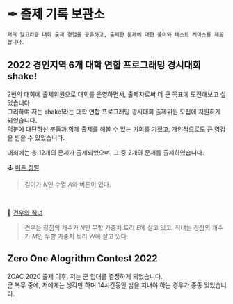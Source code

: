 # ✒ 출제 기록 보관소

```
저의 알고리즘 대회 출제 경험을 공유하고, 출제한 문제에 대한 풀이와 테스트 케이스를 제공합니다.
```

## 2022 경인지역 6개 대학 연합 프로그래밍 경시대회 shake!

2번의 대회에 출제위원으로 대회를 운영하면서, 출제자로써 더 큰 목표에 도전해보고 싶었습니다.  
그리하여 저는 shake!라는 대학 연합 프로그래밍 경시대회 출제위원 모집에 지원하게 되었습니다.  
덕분에 대단하신 분들과 함께 출제를 해볼 수 있는 기회를 가졌고, 개인적으로도 큰 영감을 받을 수 있었습니다.  
  
대회에는 총 12개의 문제가 출제되었으며, 그 중 2개의 문제를 출제하였습니다.

🕹 [버튼 정렬](https://github.com/rasauq1122/ProblemAuthor/tree/master/%EB%B2%84%ED%8A%BC%20%EC%A0%95%EB%A0%AC)
> 길이가 $N$인 수열 $A$와 버튼이 있다.

<br>

💑 [견우와 직녀](https://github.com/rasauq1122/ProblemAuthor/tree/master/%EA%B2%AC%EC%9A%B0%EC%99%80%20%EC%A7%81%EB%85%80)
> 견우는 정점의 개수가 $N$인 무향 가중치 트리 $E$에 살고 있고, 직녀는 정점의 개수가 $M$인 무향 가중치 트리 $W$에 살고 있다.

## Zero One Alogrithm Contest 2022

ZOAC 2020 출제 이후, 저는 군 입대를 결정하게 되었습니다.  
군 복무 중에, 저에게는 생각만 하며 14시간동안 밤을 지내야 하는 경우가 종종 있었습니다.  
긴 밤을 지새며 저는 틈틈히 문제를 만들었고 말년에는 전역 이후의 열릴 ZOAC 2022의 출제위원으로 활동할 수 있었습니다.  
  
대회에는 총 13개의 문제가 출제되었으며, 그 중 6개의 문제를 출제하였습니다.

📢 [ZOAC 5](https://github.com/rasauq1122/ProblemAuthor/tree/master/ZOAC%205)
> 2022년 12월, 다섯 번째로 개최된 ZOAC의 오프닝을 맡은 성우는 누구보다 화려하게 ZOAC를 알리려 한다.

<br>

🤔 [이 사람 왜 이렇게 1122를 좋아함?](https://github.com/rasauq1122/ProblemAuthor/tree/master/%EC%9D%B4%20%EC%82%AC%EB%9E%8C%20%EC%99%9C%20%EC%9D%B4%EB%A0%87%EA%B2%8C%201122%EB%A5%BC%20%EC%A2%8B%EC%95%84%ED%95%A8)
> ZOAC 5 대회 개최를 위해 준성이가 만든 문제를 검수하던 준호는 문뜩 그런 생각이 들었다.

<br>

🧵 [색종이와 공예](https://github.com/rasauq1122/ProblemAuthor/tree/master/%EC%83%89%EC%A2%85%EC%9D%B4%EC%99%80%20%EA%B3%B5%EC%98%88)
> 준성이는 색종이를 가위로 자르고 남은 색종이 조각들로 뭘 할지 생각해 보았다.

<br>

🐲 [용 조련사 룰루](https://github.com/rasauq1122/ProblemAuthor/tree/master/%EC%9A%A9%20%EC%A1%B0%EB%A0%A8%EC%82%AC%20%EB%A3%B0%EB%A3%A8)
> 룰루는 '소환사의 협곡'에서 $N$ 마리의 용을 돌보는 용 조련사다.

<br>

⏬ [가장 작은 수](https://github.com/rasauq1122/ProblemAuthor/tree/master/%EA%B0%80%EC%9E%A5%20%EC%9E%91%EC%9D%80%20%EC%88%98)
> 약수를 $2^N$개 갖는 양의 정수 중 가장 작은 수를 구하자.

<br>

💪 [인생은 B와 D 사이의 C다.](https://github.com/rasauq1122/ProblemAuthor/tree/master/%EC%9D%B8%EC%83%9D%EC%9D%80%20B%EC%99%80%20D%20%EC%82%AC%EC%9D%B4%EC%9D%98%20C%EB%8B%A4)
> 아욱은 트리 나라에 사는 정점의 개수가 $N$이고 $1$번 정점을 루트로 하는 트리다. 

## Zero One Alogrithm Contest 2020

한양대학교 ERICA캠퍼스 알고리즘 학회 '영과일'에서 주관하는 대회입니다. 줄여서 ZOAC(조악)라고도 합니다.  
ZOAC 2019에서 우승하여 그에 대한 상품(?)으로 문제 출제권을 얻어 대회 운영에 처음 참게하게 되었습니다.  
이때 처음으로 출제는 생각보다 고된 일이라는 것을 알았지만 그만큼이나 뿌듯하고 재밌는 작업이라는 것도 알 수 있었습니다.  
  
대회에는 총 10개의 문제가 출제되었으며, 그 중 3개의 문제를 출제하였습니다. 


🤭 [ㅋㅋ루ㅋㅋ](https://github.com/rasauq1122/ProblemAuthor/tree/master/%E3%85%8B%E3%85%8B%EB%A3%A8%E3%85%8B%E3%85%8B)
> ㅋㅋ루ㅋㅋ 문자열은 다음과 같이 정의한다.

<br>

✂ [색종이와 가위](https://github.com/rasauq1122/ProblemAuthor/tree/master/%EC%83%89%EC%A2%85%EC%9D%B4%EC%99%80%20%EA%B0%80%EC%9C%84)
> 오늘도 역시 준성이는 어김없이 색종이와 쿼리를 푸는 데 실패하였다!! 

<br>

🚧 [구간 겹치기](https://github.com/rasauq1122/ProblemAuthor/tree/master/%E3%85%8B%E3%85%8B%EB%A3%A8%E3%85%8B%E3%85%8B)
> *n*개의 구간이 주어진다. 하나의 구간은 두 정수 *s*, *e*로 표현되며, 이는 수직선 상에서 [*s*, *e*]를 모두 덮고 있다는 뜻이다.
